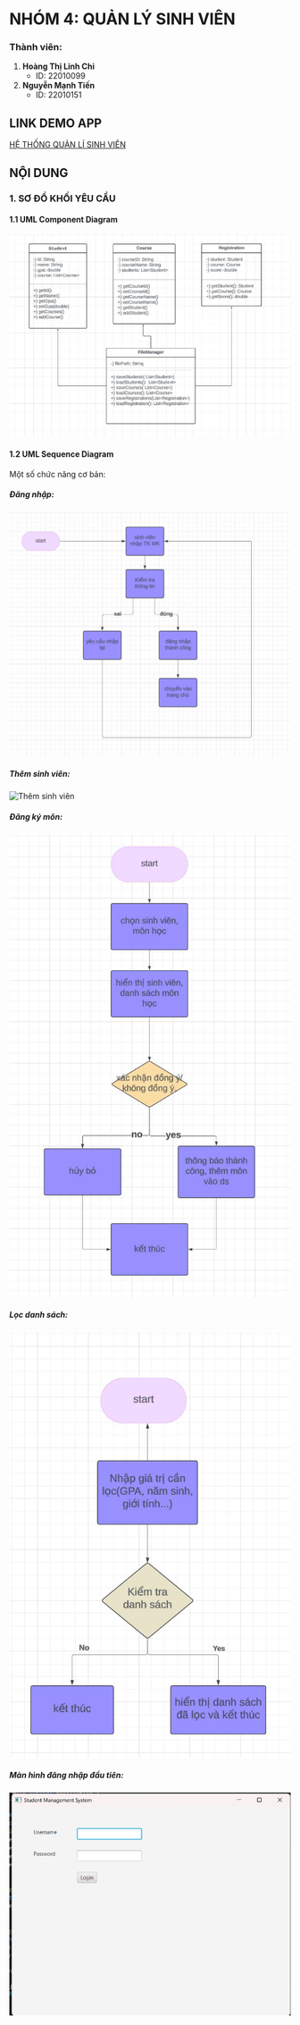 # NHÓM 4: QUẢN LÝ SINH VIÊN 
### Thành viên: 
1. **Hoàng Thị Linh Chi**
   - ID: 22010099
2. **Nguyễn Mạnh Tiến**
   - ID: 22010151

## LINK DEMO APP
[HỆ THỐNG QUẢN LÍ SINH VIÊN](https://www.youtube.com/watch?v=KtgPDJPSkQs)

## NỘI DUNG
### 1. SƠ ĐỒ KHỐI YÊU CẦU
#### 1.1 UML Component Diagram
![Sơ đồ Component](images/sơ%20đồ.jpg)

#### 1.2 UML Sequence Diagram
Một số chức năng cơ bản:

##### Đăng nhập:
![Đăng nhập](images/login.jpg)

##### Thêm sinh viên:
![Thêm sinh viên](images/add%20sinh%20viên.jpg)

##### Đăng ký môn:
![Đăng ký môn](images/đăng%20kí%20môn.jpg)

##### Lọc danh sách:
![Lọc danh sách](images/lọc%20danh%20sách.jpg)

##### Màn hình đăng nhập đầu tiên:
![Màn hình đăng nhập đầu tiên ](images/View_Login.png)


